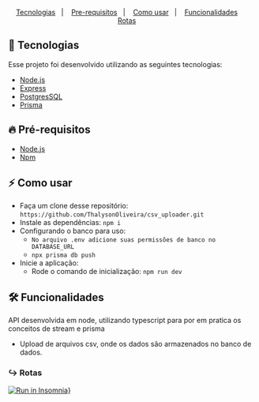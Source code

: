 <p align="center">
  <a href="#tecnologia">Tecnologias</a>&nbsp;&nbsp;&nbsp;|&nbsp;&nbsp;&nbsp;
  <a href="#pre-requisitos">Pre-requisitos</a>&nbsp;&nbsp;&nbsp;|&nbsp;&nbsp;&nbsp;
  <a href="#como-usar">Como usar</a>&nbsp;&nbsp;&nbsp;|&nbsp;&nbsp;&nbsp;
  <a href="#funcionalidades">Funcionalidades</a>&nbsp;&nbsp;&nbsp;&nbsp;&nbsp;&nbsp;
  <a href="#rotas">Rotas</a>&nbsp;&nbsp;&nbsp;&nbsp;&nbsp;&nbsp;
</p>

<a id="tecnologia"></a>
## 🚀 Tecnologias

Esse projeto foi desenvolvido utilizando as seguintes tecnologias:

- [Node.js](https://nodejs.org/en/)
- [Express](https://expressjs.com/pt-br/)
- [PostgresSQL](https://www.postgresql.org/)
- [Prisma](https://www.prisma.io/)

<a id="pre-requisitos"></a>
## :fire: **Pré-requisitos**

- [Node.js](https://nodejs.org/en/)
- [Npm](https://www.npmjs.com/)

<a id="como-usar"></a>
## :zap: Como usar

- Faça um clone desse repositório: `https://github.com/ThalysonOliveira/csv_uploader.git`
- Instale as dependências: `npm i`
- Configurando o banco para uso:
   - `No arquivo .env adicione suas permissões de banco no DATABASE_URL`
   - `npx prisma db push`
- Inicie a aplicação:
   - Rode o comando de inicialização: `npm run dev`

<a id="funcionalidades"></a>
## 🛠️ Funcionalidades

API desenvolvida em node, utilizando typescript para por em pratica os conceitos de stream e prisma
- Upload de arquivos csv, onde os dados são armazenados no banco de dados.

<a id="rotas"></a>
### ↪︎ Rotas
[![Run in Insomnia}](https://insomnia.rest/images/run.svg)](https://insomnia.rest/run/?label=csv%20uploader&uri=https%3A%2F%2Fgithub.com%2FThalysonOliveira%2Fcsv_uploader%2Fblob%2Fmain%2Fcsv_uploader.json)
